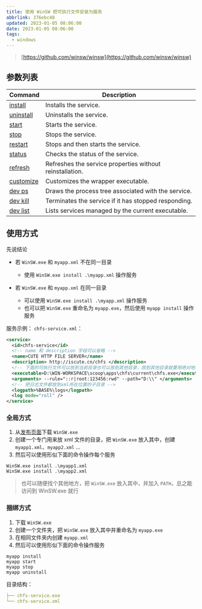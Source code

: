 ```yaml
---
title: 使用 WinSW 把可执行文件安装为服务
abbrlink: 376ebc48
updated: 2023-01-05 08:06:00
date: 2023-01-05 08:06:00
tags:
  - windows
---
```


> [https://github.com/winsw/winsw](https://github.com/winsw/winsw)

## 参数列表

| Command                                                                                    | Description                                              |
| ------------------------------------------------------------------------------------------ | -------------------------------------------------------- |
| [install](https://github.com/winsw/winsw/tree/v3/docs/cli-commands.md#install-command)     | Installs the service.                                    |
| [uninstall](https://github.com/winsw/winsw/tree/v3/docs/cli-commands.md#uninstall-command) | Uninstalls the service.                                  |
| [start](https://github.com/winsw/winsw/tree/v3/docs/cli-commands.md#start-command)         | Starts the service.                                      |
| [stop](https://github.com/winsw/winsw/tree/v3/docs/cli-commands.md#stop-command)           | Stops the service.                                       |
| [restart](https://github.com/winsw/winsw/tree/v3/docs/cli-commands.md#restart-command)     | Stops and then starts the service.                       |
| [status](https://github.com/winsw/winsw/tree/v3/docs/cli-commands.md#status-command)       | Checks the status of the service.                        |
| [refresh](https://github.com/winsw/winsw/tree/v3/docs/cli-commands.md#refresh-command)     | Refreshes the service properties without reinstallation. |
| [customize](https://github.com/winsw/winsw/tree/v3/docs/cli-commands.md#customize-command) | Customizes the wrapper executable.                       |
| [dev ps](https://github.com/winsw/winsw/tree/v3/docs/cli-commands.md#dev-ps-command)       | Draws the process tree associated with the service.      |
| [dev kill](https://github.com/winsw/winsw/tree/v3/docs/cli-commands.md#dev-kill-command)   | Terminates the service if it has stopped responding.     |
| [dev list](https://github.com/winsw/winsw/tree/v3/docs/cli-commands.md#dev-list-command)   | Lists services managed by the current executable.        |

## 使用方式

先说结论

- 若 `WinSW.exe` 和 `myapp.xml` 不在同一目录

  - 使用 `WinSW.exe install .\myapp.xml` 操作服务

- 若 `WinSW.exe` 和 `myapp.xml` 在同一目录

  - 可以使用 `WinSW.exe install .\myapp.xml` 操作服务
  - 也可以把 `WinSW.exe` 重命名为 `myapp.exe`，然后使用 `myapp install` 操作服务

服务示例：
`chfs-service.xml`：

```xml
<service>
  <id>chfs-service</id>
  <!-- name 和 description 字段可以省略 -->
  <name>CUTE HTTP FILE SERVER</name>
  <description> http://iscute.cn/chfs </description>
  <!-- 下面的可执行文件可以放到当前目录也可以放到其他目录，放到其他目录就要用绝对地址 -->
  <executable>D:\WIN-WORKSPACE\scoop\apps\chfs\current\chfs.exe</executable>
  <arguments> --rule="::r|root:123456:rwd" --path="D:\\" </arguments>
  <!-- 把日志文件都放到xml所在位置的子目录 -->
  <logpath>%BASE%\logs</logpath>
  <log mode="roll" />
</service>
```

### 全局方式

1. 从[发布页面](https://github.com/winsw/winsw/releases)下载 `WinSW.exe`
2. 创建一个专门用来放 xml 文件的目录，把 `WinSW.exe` 放入其中，创建 `myapp1.xml`、`myapp2.xml` ...
3. 然后可以使用形似下面的命令操作每个服务

```shell
WinSW.exe install .\myapp1.xml
WinSW.exe install .\myapp2.xml
```

> 也可以随便找个其他地方，把 `WinSW.exe` 放入其中，并加入 `PATH`，总之能访问到 WinSW.exe 就行

### 捆绑方式

1. 下载 `WinSW.exe`
2. 创建一个文件夹，把 `WinSW.exe` 放入其中并重命名为 `myapp.exe`
3. 在相同文件夹内创建 `myapp.xml`
4. 然后可以使用形似下面的命令操作服务

```shell
myapp install
myapp start
myapp stop
myapp uninstall
```

目录结构：

```yml
├── chfs-service.exe
└── chfs-service.xml
```
